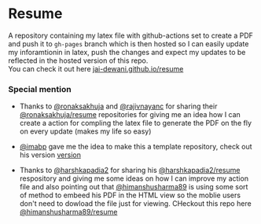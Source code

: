 # Resume
A repository containing my latex file with github-actions set to create a PDF and push it to `gh-pages` branch which is then hosted so I can easily update my inforamtionin in latex, push the changes and expect my updates to be reflected in the hosted version of this repo.  
You can check it out here [jai-dewani.github.io/resume](https://jai-dewani.github.io/resume/)

### Special mention 
- Thanks to [@ronaksakhuja](https://github.com/ronaksakhuja) and [@rajivnayanc](https://github.com/rajivnayanc) for sharing their [@ronaksakhuja/resume](https://github.com/ronaksakhuja/resume) repositories for giving me an idea how I can create a action for compling the latex file to generate the PDF on the fly on every update (makes my life so easy) 

- [@imabp](https://github.com/imabp/) gave me the idea to make this a template repository, check out his version [version](https://github.com/imabp/resume)

- Thanks to [@harshkapadia2](https://github.com/harshkapadia2/) for sharing his [@harshkapadia2/resume](https://github.com/harshkapadia2/resume) respository and giving me some ideas on how I can improve my action file and also pointing out that [@himanshusharma89](https://github.com/himanshusharma89/) is using some sort of method to embeed his PDF in the HTML view so the moblie users don't need to dowload the file just for viewing. CHeckout this repo here [@himanshusharma89/resume](https://github.com/himanshusharma89/resume/)
